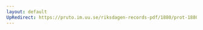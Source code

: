 ```yaml
---
layout: default
UpRedirect: https://pruto.im.uu.se/riksdagen-records-pdf/1880/prot-1880--ak--058/prot-1880--ak--058_005.pdf
---
```

